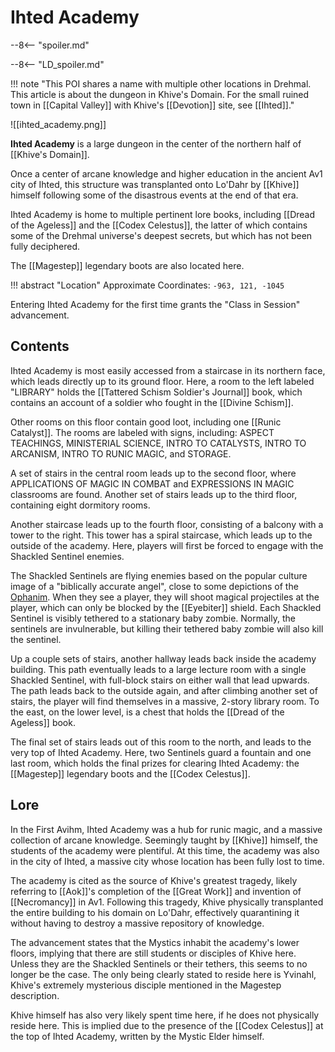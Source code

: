 # Ihted Academy

--8<-- "spoiler.md"

--8<-- "LD_spoiler.md"

!!! note "This POI shares a name with multiple other locations in Drehmal. This article is about the dungeon in Khive's Domain. For the small ruined town in [[Capital Valley]] with Khive's [[Devotion]] site, see [[Ihted]]."

![[ihted_academy.png]]

**Ihted Academy** is a large dungeon in the center of the northern half of [[Khive's Domain]].

Once a center of arcane knowledge and higher education in the ancient Av1 city of Ihted, this structure was transplanted onto Lo'Dahr by [[Khive]] himself following some of the disastrous events at the end of that era.

Ihted Academy is home to multiple pertinent lore books, including [[Dread of the Ageless]] and the [[Codex Celestus]], the latter of which contains some of the Drehmal universe's deepest secrets, but which has not been fully deciphered.

The [[Magestep]] legendary boots are also located here.

!!! abstract "Location"
    Approximate Coordinates: `-963, 121, -1045`

Entering Ihted Academy for the first time grants the "Class in Session" advancement.

## Contents

Ihted Academy is most easily accessed from a staircase in its northern face, which leads directly up to its ground floor. Here, a room to the left labeled "LIBRARY" holds the [[Tattered Schism Soldier's Journal]] book, which contains an account of a soldier who fought in the [[Divine Schism]].

Other rooms on this floor contain good loot, including one [[Runic Catalyst]]. The rooms are labeled with signs, including: ASPECT TEACHINGS, MINISTERIAL SCIENCE, INTRO TO CATALYSTS, INTRO TO ARCANISM, INTRO TO RUNIC MAGIC, and STORAGE.

A set of stairs in the central room leads up to the second floor, where APPLICATIONS OF MAGIC IN COMBAT and EXPRESSIONS IN MAGIC classrooms are found. Another set of stairs leads up to the third floor, containing eight dormitory rooms.

Another staircase leads up to the fourth floor, consisting of a balcony with a tower to the right. This tower has a spiral staircase, which leads up to the outside of the academy. Here, players will first be forced to engage with the Shackled Sentinel enemies.

The Shackled Sentinels are flying enemies based on the popular culture image of a "biblically accurate angel", close to some depictions of the [Ophanim](https://en.wikipedia.org/wiki/Ophanim). When they see a player, they will shoot magical projectiles at the player, which can only be blocked by the [[Eyebiter]] shield. Each Shackled Sentinel is visibly tethered to a stationary baby zombie. Normally, the sentinels are invulnerable, but killing their tethered baby zombie will also kill the sentinel.

Up a couple sets of stairs, another hallway leads back inside the academy building. This path eventually leads to a large lecture room with a single Shackled Sentinel, with full-block stairs on either wall that lead upwards. The path leads back to the outside again, and after climbing another set of stairs, the player will find themselves in a massive, 2-story library room. To the east, on the lower level, is a chest that holds the [[Dread of the Ageless]] book.

The final set of stairs leads out of this room to the north, and leads to the very top of Ihted Academy. Here, two Sentinels guard a fountain and one last room, which holds the final prizes for clearing Ihted Academy: the [[Magestep]] legendary boots and the [[Codex Celestus]].

## Lore

In the First Avihm, Ihted Academy was a hub for runic magic, and a massive collection of arcane knowledge. Seemingly taught by [[Khive]] himself, the students of the academy were plentiful. At this time, the academy was also in the city of Ihted, a massive city whose location has been fully lost to time. 

The academy is cited as the source of Khive's greatest tragedy, likely referring to [[Aok]]'s completion of the [[Great Work]] and invention of [[Necromancy]] in Av1. Following this tragedy, Khive physically transplanted the entire building to his domain on Lo'Dahr, effectively quarantining it without having to destroy a massive repository of knowledge.

The advancement states that the Mystics inhabit the academy's lower floors, implying that there are still students or disciples of Khive here. Unless they are the Shackled Sentinels or their tethers, this seems to no longer be the case. The only being clearly stated to reside here is Yvinahl, Khive's extremely mysterious disciple mentioned in the Magestep description.

Khive himself has also very likely spent time here, if he does not physically reside here. This is implied due to the presence of the [[Codex Celestus]] at the top of Ihted Academy, written by the Mystic Elder himself.
